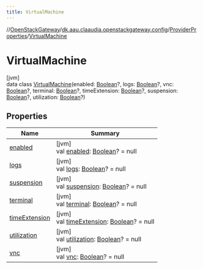 ```yaml
---
title: VirtualMachine
---
```

//[OpenStackGateway](../../../../index.html)/[dk.aau.claaudia.openstackgateway.config](../../index.html)/[ProviderProperties](../index.html)/[VirtualMachine](index.html)



# VirtualMachine



[jvm]\
data class [VirtualMachine](index.html)(enabled: [Boolean](https://kotlinlang.org/api/latest/jvm/stdlib/kotlin/-boolean/index.html)?, logs: [Boolean](https://kotlinlang.org/api/latest/jvm/stdlib/kotlin/-boolean/index.html)?, vnc: [Boolean](https://kotlinlang.org/api/latest/jvm/stdlib/kotlin/-boolean/index.html)?, terminal: [Boolean](https://kotlinlang.org/api/latest/jvm/stdlib/kotlin/-boolean/index.html)?, timeExtension: [Boolean](https://kotlinlang.org/api/latest/jvm/stdlib/kotlin/-boolean/index.html)?, suspension: [Boolean](https://kotlinlang.org/api/latest/jvm/stdlib/kotlin/-boolean/index.html)?, utilization: [Boolean](https://kotlinlang.org/api/latest/jvm/stdlib/kotlin/-boolean/index.html)?)



## Properties


| Name | Summary |
|---|---|
| [enabled](enabled.html) | [jvm]<br>val [enabled](enabled.html): [Boolean](https://kotlinlang.org/api/latest/jvm/stdlib/kotlin/-boolean/index.html)? = null |
| [logs](logs.html) | [jvm]<br>val [logs](logs.html): [Boolean](https://kotlinlang.org/api/latest/jvm/stdlib/kotlin/-boolean/index.html)? = null |
| [suspension](suspension.html) | [jvm]<br>val [suspension](suspension.html): [Boolean](https://kotlinlang.org/api/latest/jvm/stdlib/kotlin/-boolean/index.html)? = null |
| [terminal](terminal.html) | [jvm]<br>val [terminal](terminal.html): [Boolean](https://kotlinlang.org/api/latest/jvm/stdlib/kotlin/-boolean/index.html)? = null |
| [timeExtension](time-extension.html) | [jvm]<br>val [timeExtension](time-extension.html): [Boolean](https://kotlinlang.org/api/latest/jvm/stdlib/kotlin/-boolean/index.html)? = null |
| [utilization](utilization.html) | [jvm]<br>val [utilization](utilization.html): [Boolean](https://kotlinlang.org/api/latest/jvm/stdlib/kotlin/-boolean/index.html)? = null |
| [vnc](vnc.html) | [jvm]<br>val [vnc](vnc.html): [Boolean](https://kotlinlang.org/api/latest/jvm/stdlib/kotlin/-boolean/index.html)? = null |

